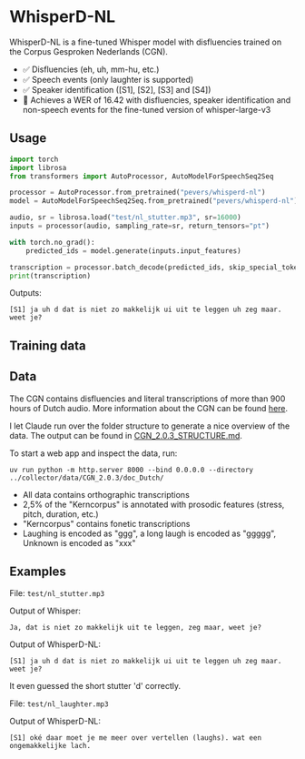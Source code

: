 # WhisperD-NL

WhisperD-NL is a fine-tuned Whisper model with disfluencies trained on the Corpus Gesproken Nederlands (CGN).

- ✅ Disfluencies (eh, uh, mm-hu, etc.)
- ✅ Speech events (only laughter is supported)
- ✅ Speaker identification ([S1], [S2], [S3] and [S4])
- 🧠 Achieves a WER of 16.42 with disfluencies, speaker identification and non-speech events for the fine-tuned version of whisper-large-v3

## Usage

```python
import torch
import librosa
from transformers import AutoProcessor, AutoModelForSpeechSeq2Seq

processor = AutoProcessor.from_pretrained("pevers/whisperd-nl")
model = AutoModelForSpeechSeq2Seq.from_pretrained("pevers/whisperd-nl")

audio, sr = librosa.load("test/nl_stutter.mp3", sr=16000)
inputs = processor(audio, sampling_rate=sr, return_tensors="pt")

with torch.no_grad():
    predicted_ids = model.generate(inputs.input_features)

transcription = processor.batch_decode(predicted_ids, skip_special_tokens=False)[0]
print(transcription)
```

Outputs:

```
[S1] ja uh d dat is niet zo makkelijk ui uit te leggen uh zeg maar. weet je?
```

## Training data



## Data

The CGN contains disfluencies and literal transcriptions of more than 900 hours of Dutch audio. 
More information about the CGN can be found [here](https://taalmaterialen.ivdnt.org/download/tstc-corpus-gesproken-nederlands/).

I let Claude run over the folder structure to generate a nice overview of the data.
The output can be found in [CGN_2.0.3_STRUCTURE.md](./CGN_2.0.3_STRUCTURE.md).

To start a web app and inspect the data, run:

`uv run python -m http.server 8000 --bind 0.0.0.0 --directory ../collector/data/CGN_2.0.3/doc_Dutch/`

- All data contains orthographic transcriptions
- 2,5% of the "Kerncorpus" is annotated with prosodic features (stress, pitch, duration, etc.)
- "Kerncorpus" contains fonetic transcriptions
- Laughing is encoded as "ggg", a long laugh is encoded as "ggggg", Unknown is encoded as "xxx"

## Examples

File: `test/nl_stutter.mp3`

Output of Whisper:

```
Ja, dat is niet zo makkelijk uit te leggen, zeg maar, weet je?
```

Output of WhisperD-NL:

```
[S1] ja uh d dat is niet zo makkelijk ui uit te leggen uh zeg maar. weet je?
```

It even guessed the short stutter 'd' correctly.

File: `test/nl_laughter.mp3`

Output of WhisperD-NL:

```
[S1] oké daar moet je me meer over vertellen (laughs). wat een ongemakkelijke lach.
```
